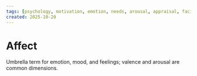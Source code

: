 ```yaml
---
tags: [psychology, motivation, emotion, needs, arousal, appraisal, facial-expression, amygdala]
created: 2025-10-20
---
```

# Affect

Umbrella term for emotion, mood, and feelings; valence and arousal are common dimensions.
